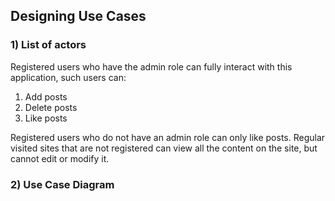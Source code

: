 ## Designing Use Cases
### 1) List of actors 
Registered users who have the admin role can fully interact with this application, such users can:
1) Add posts
2) Delete posts
3) Like posts

Registered users who do not have an admin role can only like posts. Regular visited sites that are not registered can view all the content on the site, but cannot edit or modify it.
### 2) Use Case Diagram

